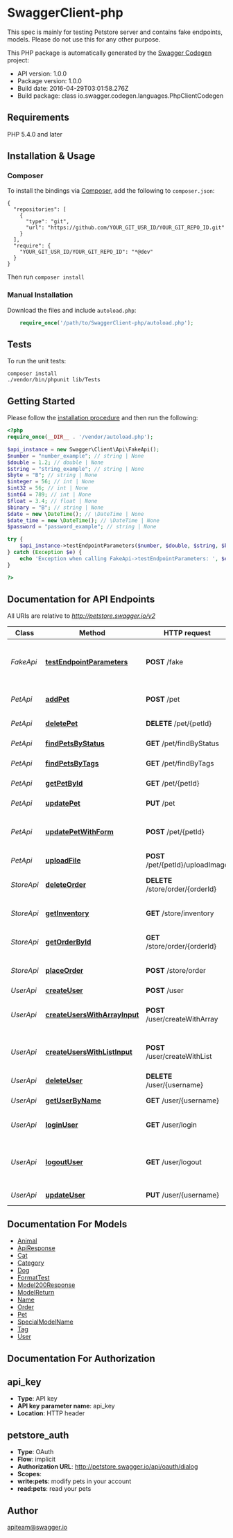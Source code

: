 # SwaggerClient-php
This spec is mainly for testing Petstore server and contains fake endpoints, models. Please do not use this for any other purpose.

This PHP package is automatically generated by the [Swagger Codegen](https://github.com/swagger-api/swagger-codegen) project:

- API version: 1.0.0
- Package version: 1.0.0
- Build date: 2016-04-29T03:01:58.276Z
- Build package: class io.swagger.codegen.languages.PhpClientCodegen

## Requirements

PHP 5.4.0 and later

## Installation & Usage
### Composer

To install the bindings via [Composer](http://getcomposer.org/), add the following to `composer.json`:

```
{
  "repositories": [
    {
      "type": "git",
      "url": "https://github.com/YOUR_GIT_USR_ID/YOUR_GIT_REPO_ID.git"
    }
  ],
  "require": {
    "YOUR_GIT_USR_ID/YOUR_GIT_REPO_ID": "*@dev"
  }
}
```

Then run `composer install`

### Manual Installation

Download the files and include `autoload.php`:

```php
    require_once('/path/to/SwaggerClient-php/autoload.php');
```

## Tests 

To run the unit tests:

```
composer install
./vendor/bin/phpunit lib/Tests
```

## Getting Started

Please follow the [installation procedure](#installation--usage) and then run the following:

```php
<?php
require_once(__DIR__ . '/vendor/autoload.php');

$api_instance = new Swagger\Client\Api\FakeApi();
$number = "number_example"; // string | None
$double = 1.2; // double | None
$string = "string_example"; // string | None
$byte = "B"; // string | None
$integer = 56; // int | None
$int32 = 56; // int | None
$int64 = 789; // int | None
$float = 3.4; // float | None
$binary = "B"; // string | None
$date = new \DateTime(); // \DateTime | None
$date_time = new \DateTime(); // \DateTime | None
$password = "password_example"; // string | None

try {
    $api_instance->testEndpointParameters($number, $double, $string, $byte, $integer, $int32, $int64, $float, $binary, $date, $date_time, $password);
} catch (Exception $e) {
    echo 'Exception when calling FakeApi->testEndpointParameters: ', $e->getMessage(), "\n";
}

?>
```

## Documentation for API Endpoints

All URIs are relative to *http://petstore.swagger.io/v2*

Class | Method | HTTP request | Description
------------ | ------------- | ------------- | -------------
*FakeApi* | [**testEndpointParameters**](docs/FakeApi.md#testendpointparameters) | **POST** /fake | Fake endpoint for testing various parameters
*PetApi* | [**addPet**](docs/PetApi.md#addpet) | **POST** /pet | Add a new pet to the store
*PetApi* | [**deletePet**](docs/PetApi.md#deletepet) | **DELETE** /pet/{petId} | Deletes a pet
*PetApi* | [**findPetsByStatus**](docs/PetApi.md#findpetsbystatus) | **GET** /pet/findByStatus | Finds Pets by status
*PetApi* | [**findPetsByTags**](docs/PetApi.md#findpetsbytags) | **GET** /pet/findByTags | Finds Pets by tags
*PetApi* | [**getPetById**](docs/PetApi.md#getpetbyid) | **GET** /pet/{petId} | Find pet by ID
*PetApi* | [**updatePet**](docs/PetApi.md#updatepet) | **PUT** /pet | Update an existing pet
*PetApi* | [**updatePetWithForm**](docs/PetApi.md#updatepetwithform) | **POST** /pet/{petId} | Updates a pet in the store with form data
*PetApi* | [**uploadFile**](docs/PetApi.md#uploadfile) | **POST** /pet/{petId}/uploadImage | uploads an image
*StoreApi* | [**deleteOrder**](docs/StoreApi.md#deleteorder) | **DELETE** /store/order/{orderId} | Delete purchase order by ID
*StoreApi* | [**getInventory**](docs/StoreApi.md#getinventory) | **GET** /store/inventory | Returns pet inventories by status
*StoreApi* | [**getOrderById**](docs/StoreApi.md#getorderbyid) | **GET** /store/order/{orderId} | Find purchase order by ID
*StoreApi* | [**placeOrder**](docs/StoreApi.md#placeorder) | **POST** /store/order | Place an order for a pet
*UserApi* | [**createUser**](docs/UserApi.md#createuser) | **POST** /user | Create user
*UserApi* | [**createUsersWithArrayInput**](docs/UserApi.md#createuserswitharrayinput) | **POST** /user/createWithArray | Creates list of users with given input array
*UserApi* | [**createUsersWithListInput**](docs/UserApi.md#createuserswithlistinput) | **POST** /user/createWithList | Creates list of users with given input array
*UserApi* | [**deleteUser**](docs/UserApi.md#deleteuser) | **DELETE** /user/{username} | Delete user
*UserApi* | [**getUserByName**](docs/UserApi.md#getuserbyname) | **GET** /user/{username} | Get user by user name
*UserApi* | [**loginUser**](docs/UserApi.md#loginuser) | **GET** /user/login | Logs user into the system
*UserApi* | [**logoutUser**](docs/UserApi.md#logoutuser) | **GET** /user/logout | Logs out current logged in user session
*UserApi* | [**updateUser**](docs/UserApi.md#updateuser) | **PUT** /user/{username} | Updated user


## Documentation For Models

 - [Animal](docs/Animal.md)
 - [ApiResponse](docs/ApiResponse.md)
 - [Cat](docs/Cat.md)
 - [Category](docs/Category.md)
 - [Dog](docs/Dog.md)
 - [FormatTest](docs/FormatTest.md)
 - [Model200Response](docs/Model200Response.md)
 - [ModelReturn](docs/ModelReturn.md)
 - [Name](docs/Name.md)
 - [Order](docs/Order.md)
 - [Pet](docs/Pet.md)
 - [SpecialModelName](docs/SpecialModelName.md)
 - [Tag](docs/Tag.md)
 - [User](docs/User.md)


## Documentation For Authorization


## api_key

- **Type**: API key 
- **API key parameter name**: api_key
- **Location**: HTTP header

## petstore_auth

- **Type**: OAuth
- **Flow**: implicit
- **Authorization URL**: http://petstore.swagger.io/api/oauth/dialog
- **Scopes**: 
 - **write:pets**: modify pets in your account
 - **read:pets**: read your pets


## Author

apiteam@swagger.io


